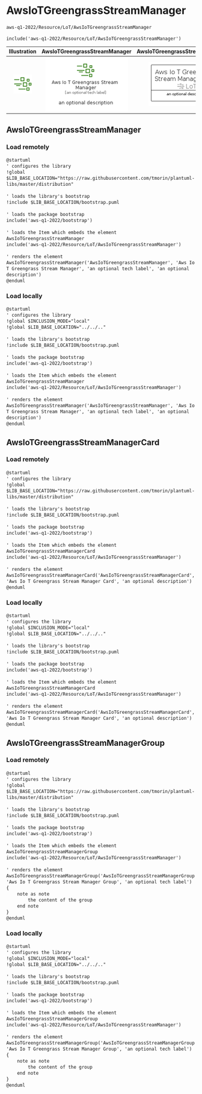 # AwsIoTGreengrassStreamManager


```text
aws-q1-2022/Resource/LoT/AwsIoTGreengrassStreamManager
```

```text
include('aws-q1-2022/Resource/LoT/AwsIoTGreengrassStreamManager')
```



| Illustration | AwsIoTGreengrassStreamManager | AwsIoTGreengrassStreamManagerCard | AwsIoTGreengrassStreamManagerGroup |
| :---: | :---: | :---: | :---: |
| ![illustration for Illustration](../../../aws-q1-2022/Resource/LoT/AwsIoTGreengrassStreamManager.png) | ![illustration for AwsIoTGreengrassStreamManager](../../../aws-q1-2022/Resource/LoT/AwsIoTGreengrassStreamManager.Local.png) | ![illustration for AwsIoTGreengrassStreamManagerCard](../../../aws-q1-2022/Resource/LoT/AwsIoTGreengrassStreamManagerCard.Local.png) | ![illustration for AwsIoTGreengrassStreamManagerGroup](../../../aws-q1-2022/Resource/LoT/AwsIoTGreengrassStreamManagerGroup.Local.png) |




## AwsIoTGreengrassStreamManager

### Load remotely
```plantuml
@startuml
' configures the library
!global $LIB_BASE_LOCATION="https://raw.githubusercontent.com/tmorin/plantuml-libs/master/distribution"

' loads the library's bootstrap
!include $LIB_BASE_LOCATION/bootstrap.puml

' loads the package bootstrap
include('aws-q1-2022/bootstrap')

' loads the Item which embeds the element AwsIoTGreengrassStreamManager
include('aws-q1-2022/Resource/LoT/AwsIoTGreengrassStreamManager')

' renders the element
AwsIoTGreengrassStreamManager('AwsIoTGreengrassStreamManager', 'Aws Io T Greengrass Stream Manager', 'an optional tech label', 'an optional description')
@enduml
```

### Load locally
```plantuml
@startuml
' configures the library
!global $INCLUSION_MODE="local"
!global $LIB_BASE_LOCATION="../../.."

' loads the library's bootstrap
!include $LIB_BASE_LOCATION/bootstrap.puml

' loads the package bootstrap
include('aws-q1-2022/bootstrap')

' loads the Item which embeds the element AwsIoTGreengrassStreamManager
include('aws-q1-2022/Resource/LoT/AwsIoTGreengrassStreamManager')

' renders the element
AwsIoTGreengrassStreamManager('AwsIoTGreengrassStreamManager', 'Aws Io T Greengrass Stream Manager', 'an optional tech label', 'an optional description')
@enduml
```

## AwsIoTGreengrassStreamManagerCard

### Load remotely
```plantuml
@startuml
' configures the library
!global $LIB_BASE_LOCATION="https://raw.githubusercontent.com/tmorin/plantuml-libs/master/distribution"

' loads the library's bootstrap
!include $LIB_BASE_LOCATION/bootstrap.puml

' loads the package bootstrap
include('aws-q1-2022/bootstrap')

' loads the Item which embeds the element AwsIoTGreengrassStreamManagerCard
include('aws-q1-2022/Resource/LoT/AwsIoTGreengrassStreamManager')

' renders the element
AwsIoTGreengrassStreamManagerCard('AwsIoTGreengrassStreamManagerCard', 'Aws Io T Greengrass Stream Manager Card', 'an optional description')
@enduml
```

### Load locally
```plantuml
@startuml
' configures the library
!global $INCLUSION_MODE="local"
!global $LIB_BASE_LOCATION="../../.."

' loads the library's bootstrap
!include $LIB_BASE_LOCATION/bootstrap.puml

' loads the package bootstrap
include('aws-q1-2022/bootstrap')

' loads the Item which embeds the element AwsIoTGreengrassStreamManagerCard
include('aws-q1-2022/Resource/LoT/AwsIoTGreengrassStreamManager')

' renders the element
AwsIoTGreengrassStreamManagerCard('AwsIoTGreengrassStreamManagerCard', 'Aws Io T Greengrass Stream Manager Card', 'an optional description')
@enduml
```

## AwsIoTGreengrassStreamManagerGroup

### Load remotely
```plantuml
@startuml
' configures the library
!global $LIB_BASE_LOCATION="https://raw.githubusercontent.com/tmorin/plantuml-libs/master/distribution"

' loads the library's bootstrap
!include $LIB_BASE_LOCATION/bootstrap.puml

' loads the package bootstrap
include('aws-q1-2022/bootstrap')

' loads the Item which embeds the element AwsIoTGreengrassStreamManagerGroup
include('aws-q1-2022/Resource/LoT/AwsIoTGreengrassStreamManager')

' renders the element
AwsIoTGreengrassStreamManagerGroup('AwsIoTGreengrassStreamManagerGroup', 'Aws Io T Greengrass Stream Manager Group', 'an optional tech label') {
    note as note
        the content of the group
    end note
}
@enduml
```

### Load locally
```plantuml
@startuml
' configures the library
!global $INCLUSION_MODE="local"
!global $LIB_BASE_LOCATION="../../.."

' loads the library's bootstrap
!include $LIB_BASE_LOCATION/bootstrap.puml

' loads the package bootstrap
include('aws-q1-2022/bootstrap')

' loads the Item which embeds the element AwsIoTGreengrassStreamManagerGroup
include('aws-q1-2022/Resource/LoT/AwsIoTGreengrassStreamManager')

' renders the element
AwsIoTGreengrassStreamManagerGroup('AwsIoTGreengrassStreamManagerGroup', 'Aws Io T Greengrass Stream Manager Group', 'an optional tech label') {
    note as note
        the content of the group
    end note
}
@enduml
```

